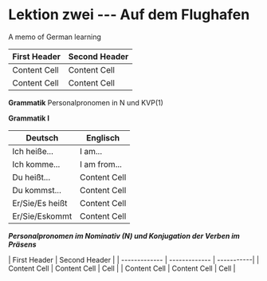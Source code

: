 # Lektion zwei --- Auf dem Flughafen
A memo of German learning

| First Header  | Second Header |
| ------------- | ------------- |
| Content Cell  | Content Cell  |
| Content Cell  | Content Cell  |

**Grammatik**
Personalpronomen in N und KVP(1)

**Grammatik I**

| Deutsch         | Englisch      |
| -------------   | ------------- |
| Ich heiße...    | I am...       |
| Ich komme...    | I am from...  |
| Du heißt...     | Content Cell  |
| Du kommst...    | Content Cell  |
| Er/Sie/Es heißt | Content Cell  |
| Er/Sie/Eskommt  | Content Cell  |

***Personalpronomen im Nominativ (N) und Konjugation der Verben im Präsens***

| First Header  |         Second Header      |
| ------------- | ------------- | -----------|
| Content Cell  | Content Cell  |    Cell    |
| Content Cell  | Content Cell  |    Cell    |
